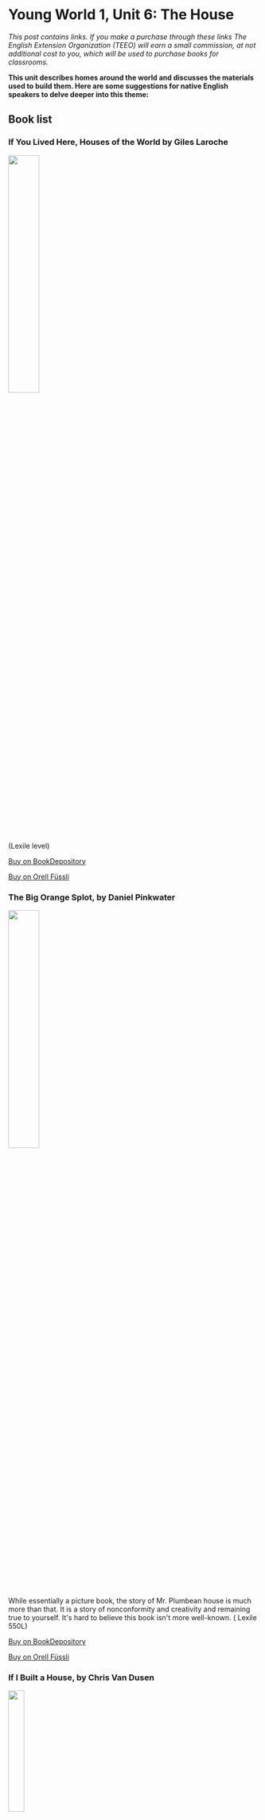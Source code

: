 # Young World 1, Unit 6: The House
*This post contains links. If you make a purchase through these links The English Extension Organization (TEEO) will earn a small commission, at not additional cost to you, which will be used to purchase books for classrooms.*

**This unit describes homes around the world and discusses the materials used to build them.  Here are some suggestions for native English speakers to delve deeper into this theme:**
## Book list

### If You Lived Here, Houses of the World by Giles Laroche

<img src="https://i.imgur.com/eWdCAYe.png" width="35%" />

 (Lexile level)

<a href="https://www.bookdepository.com/If-You-Lived-Here-Houses-of-the-World-Giles-Laroche/9780547238920" rel="nofollow"> Buy on BookDepository</a> 

<a href="https://www.orellfuessli.ch/shop/home/artikeldetails/A1016690154" rel="nofollow"> Buy on Orell Füssli</a>

###  The Big Orange Splot, by Daniel Pinkwater

<img src="https://i.imgur.com/jvkWz2c.png" width="35%" />

While essentially a picture book, the story of Mr. Plumbean house is much more than that.  It is a story of nonconformity and creativity and remaining true to yourself.  It's hard to believe this book isn't more well-known.  ( Lexile 550L)

<a href="https://www.bookdepository.com/The-Big-Orange-Splot-Daniel-Manus-Pinkwater/9780590445108" rel="nofollow"> Buy on BookDepository</a> 

<a href="https://www.orellfuessli.ch/shop/home/suggestartikel/A1006324946?sq=The%20Big%20Orange%20Splot&stype=productName" rel="nofollow"> Buy on Orell Füssli</a>

###  If I Built a House, by Chris Van Dusen

<img src="https://i.imgur.com/kUye1iH.png" width="25%" />

Written in rhyming couplets, imaginative Jack wants to design his own house.  He includes some fantastic ideas from an aquarium room to a robot room, a flying room, and even a race track.  This is a wonderful foundation for a descriptive writing project.  (Lexile 550L)

<a href="https://www.bookdepository.com/If-I-Built-House-Chris-Van-Dusen/9781984814845?ref=grid-view&qid=1673968527570&sr=1-4" rel="nofollow"> Buy on BookDepository</a> 

<a href="https://www.orellfuessli.ch/shop/home/artikeldetails/A1052959598" rel="nofollow"> Buy on Orell Füssli</a>



### Little House on the Prairie, by Laura Ingalls Wilder 

<img src="https://i.imgur.com/S2EMoZM.png" width="35%" />

 Historical ficition story of American pioneer life.  The Ingalls family leaves Wisconsin and heads toward Wisconsin where they set up their house on the prairie and  plant, plow, hunt and gather.  The comments about the native Americans are negative but historically accurate for the times which makes for some interesting discussion points. (Lexile level not available)

<a href="https://www.bookdepository.com/Little-House-on-Prairie-Laura-Ingalls-Wilder/9780064400022?ref=grid-view&qid=1673964359936&sr=1-1" rel="nofollow"> Buy on BookDepository</a> 

<a href="https://www.orellfuessli.ch/shop/home/artikeldetails/A1021757944" rel="nofollow"> Buy on Orell Füssli</a>


## Supplemental Activities

Explore the structures on many acres of the Ballenberg Open-Air Museum.  It has over 100 different traditional buildings which have been transported from regions all over Switzerland.  See houses of farmers, craftsmen and labourers, as well as industrial and crafting buildings which are still used for demonstrations.  Listed as a heritage site of national significance, it is a wonderful way to spend a day. 
https://www.ballenberg.ch/en/

## Extension Booklet
Designed to be used with this unit. Available on request.

<img src="https://i.imgur.com/syadHg4.png" width="25%" />
<!--stackedit_data:
eyJoaXN0b3J5IjpbMjQzMDk1NjU5LC0xOTEwNjczNDQsMzYxNz
gyNTIsLTEyOTEzMTU4MDAsMjA5NDg0MTM2OCwtMTQ4NDQ2OTE4
OCwyMDQ3ODczMDE1LDk5NTIwNjcwNCwxMTk1MjYyNzYsLTExND
QyODY5ODEsLTEyMDE3MTYwOSwxMjM2NjM5NDQsLTE2NDYxNDMz
NzAsMjExNjU5NTIxOSwtODkxODg0ODkzXX0=
-->